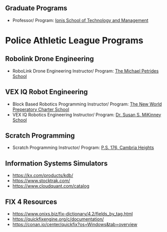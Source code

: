 ## Graduate Programs
* Professor/ Program: [Ionis School of Technology and Management](https://github.com/ions29/cpp-reading-material/tree/main/00.%20Ionis%20School%20of%20Technology%20and%20Management)

<p></p>

<p></p>



# Police Athletic League Programs

## Robolink Drone Engineering
* RoboLink Drone Engineering Instructor/ Program: [The Michael Petrides School](https://codrone.robolink.com/edu/blockly/)

## VEX IQ Robot Engineering
* Block Based Robotics Programming Instructor/ Program: [The New World Preperatory Charter School](www.vexrobotics.com)
* VEX IQ Robotics Engineering Instructor/ Program: [Dr. Susan S. MiKinney School](www.vexrobotics.com)

## Scratch Programming
* Scratch Programming Instructor/ Program: [P.S. 176, Cambria Heights](https://scratch.mit.edu/)



## Information Systems Simulators
* https://kx.com/products/kdb/
* https://www.stocktrak.com/
* https://www.cloudquant.com/catalog
     
## FIX 4 Resources
* https://www.onixs.biz/fix-dictionary/4.2/fields_by_tag.html
* https://quickfixengine.org/c/documentation/
* https://conan.io/center/quickfix?os=Windows&tab=overview


  


